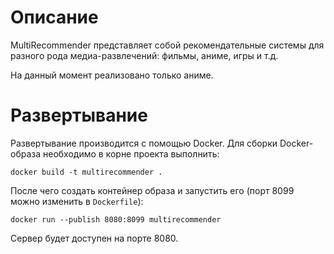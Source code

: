 # Описание

MultiRecommender представляет собой рекомендательные системы для разного рода медиа-развлечений: фильмы, аниме, игры и т.д.

На данный момент реализовано только аниме.

# Развертывание
Развертывание производится с помощью Docker. Для сборки Docker-образа необходимо в корне проекта выполнить:
```
docker build -t multirecommender .
```

После чего создать контейнер образа и запустить его (порт 8099 можно изменить в `Dockerfile`):
```
docker run --publish 8080:8099 multirecommender
```

Сервер будет доступен на порте 8080.